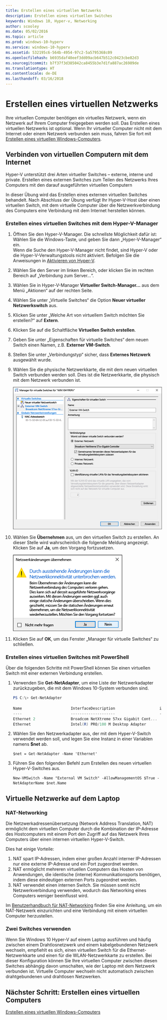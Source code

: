 ```yaml
---
title: Erstellen eines virtuellen Netzwerks
description: Erstellen eines virtuellen Switches
keywords: Windows 10, Hyper-v, Networking
author: scooley
ms.date: 05/02/2016
ms.topic: article
ms.prod: windows-10-hyperv
ms.service: windows-10-hyperv
ms.assetid: 532195c6-564b-4954-97c2-5a5795368c09
ms.openlocfilehash: b6935daf40eef3dd09acb647b512c0423cbe82d3
ms.sourcegitcommit: b7f37f3d385042ca8455b3e7d1fa887ac26989de
ms.translationtype: HT
ms.contentlocale: de-DE
ms.lasthandoff: 03/16/2018
---
```

# <a name="create-a-virtual-network"></a>Erstellen eines virtuellen Netzwerks

Ihre virtuellen Computer benötigen ein virtuelles Netzwerk, wenn ein Netzwerk auf Ihrem Computer freigegeben werden soll.  Das Erstellen eines virtuellen Netzwerks ist optional. Wenn Ihr virtueller Computer nicht mit dem Internet oder einem Netzwerk verbunden sein muss, fahren Sie fort mit [Erstellen eines virtuellen Windows-Computers](create-virtual-machine.md).


## <a name="connect-virtual-machines-to-the-internet"></a>Verbinden von virtuellen Computern mit dem Internet

Hyper-V unterstützt drei Arten virtueller Switches – externe, interne und private. Erstellen eines externen Switches zum Teilen des Netzwerks Ihres Computers mit den darauf ausgeführten virtuellen Computern

In dieser Übung wird das Erstellen eines externen virtuellen Switches behandelt. Nach Abschluss der Übung verfügt Ihr Hyper-V-Host über einen virtuellen Switch, mit dem virtuelle Computer über die Netzwerkverbindung des Computers eine Verbindung mit dem Internet herstellen können. 

### <a name="create-a-virtual-switch-with-hyper-v-manager"></a>Erstellen eines virtuellen Switches mit dem Hyper-V-Manager

1. Öffnen Sie den Hyper-V-Manager.  Die schnellste Möglichkeit dafür ist: Wählen Sie die Windows-Taste, und geben Sie dann „Hyper-V-Manager“ ein.  
Wenn die Suche den Hyper-V-Manager nicht findet, sind Hyper-V oder die Hyper-V-Verwaltungstools nicht aktiviert.  Befolgen Sie die Anweisungen in [Aktivieren von Hyper-V](enable-hyper-v.md).

2. Wählen Sie den Server im linken Bereich, oder klicken Sie im rechten Bereich auf „Verbindung zum Server...“.

3. Wählen Sie in Hyper-V-Manager **Virtueller Switch-Manager...** aus dem Menü „Aktionen“ auf der rechten Seite. 

4. Wählen Sie unter „Virtuelle Switches“ die Option **Neuer virtueller Netzwerkswitch** aus.

5. Klicken Sie unter „Welche Art von virtuellem Switch möchten Sie erstellen?“ auf **Extern**.

6. Klicken Sie auf die Schaltfläche **Virtuellen Switch erstellen**.

7. Geben Sie unter „Eigenschaften für virtuelle Switches“ dem neuen Switch einen Namen, z.B. **Externer VM-Switch**.

8. Stellen Sie unter „Verbindungstyp“ sicher, dass **Externes Netzwerk** ausgewählt wurde.

9. Wählen Sie die physische Netzwerkkarte, die mit dem neuen virtuellen Switch verbunden werden soll. Dies ist die Netzwerkkarte, die physisch mit dem Netzwerk verbunden ist.  

    ![](media/newSwitch_upd.png)

10. Wählen Sie **Übernehmen** aus, um den virtuellen Switch zu erstellen. An dieser Stelle wird wahrscheinlich die folgende Meldung angezeigt. Klicken Sie auf **Ja**, um den Vorgang fortzusetzen.

    ![](media/pen_changes_upd.png)  

11. Klicken Sie auf **OK**, um das Fenster „Manager für virtuelle Switches“ zu schließen.


### <a name="create-a-virtual-switch-with-powershell"></a>Erstellen eines virtuellen Switches mit PowerShell

Über die folgenden Schritte mit PowerShell können Sie einen virtuellen Switch mit einer externen Verbindung erstellen. 

1. Verwenden Sie **Get-NetAdapter**, um eine Liste der Netzwerkadapter zurückzugeben, die mit dem Windows 10-System verbunden sind.

    ```powershell
    PS C:\> Get-NetAdapter

    Name                      InterfaceDescription                    ifIndex Status       MacAddress             LinkSpeed
    ----                      --------------------                    ------- ------       ----------             ---------
    Ethernet 2                Broadcom NetXtreme 57xx Gigabit Cont...       5 Up           BC-30-5B-A8-C1-7F         1 Gbps
    Ethernet                  Intel(R) PRO/100 M Desktop Adapter            3 Up           00-0E-0C-A8-DC-31        10 Mbps  
    ```

2. Wählen Sie den Netzwerkadapter aus, der mit dem Hyper-V-Switch verwendet werden soll, und legen Sie eine Instanz in einer Variablen namens **$net** ab.

    ```
    $net = Get-NetAdapter -Name 'Ethernet'
    ```

3. Führen Sie den folgenden Befehl zum Erstellen des neuen virtuellen Hyper-V-Switches aus.

    ```
    New-VMSwitch -Name "External VM Switch" -AllowManagementOS $True -NetAdapterName $net.Name
    ```

## <a name="virtual-networking-on-a-laptop"></a>Virtuelle Netzwerke auf dem Laptop

### <a name="nat-networking"></a>NAT-Networking
Die Netzwerkadressenübersetzung (Network Address Translation, NAT) ermöglicht dem virtuellen Computer durch die Kombination der IP-Adresse des Hostcomputers mit einem Port den Zugriff auf das Netzwerk Ihres Computers über einen internen virtuellen Hyper-V-Switch.

Dies hat einige Vorteile:
1. NAT spart IP-Adressen, indem einer großen Anzahl interner IP-Adressen nur eine externe IP-Adresse und ein Port zugeordnet werden. 
2. NAT ermöglicht mehreren virtuellen Computern das Hosten von Anwendungen, die identische (interne) Kommunikationsports benötigen, indem diese eindeutigen externen Ports zugeordnet werden.
3. NAT verwendet einen internen Switch. Sie müssen somit nicht Netzwerkverbindung verwenden, wodurch das Networking eines Computers weniger beeinflusst wird.

Im [Benutzerhandbuch für NAT-Networking](../user-guide/setup-nat-network.md) finden Sie eine Anleitung, um ein NAT-Netzwerk einzurichten und eine Verbindung mit einem virtuellen Computer herzustellen.

### <a name="the-two-switch-approach"></a>Zwei Switches verwenden
Wenn Sie Windows 10 Hyper-V auf einem Laptop ausführen und häufig zwischen einem Drahtlosnetzwerk und einem kabelgebundenen Netzwerk wechseln, empfiehlt es sich, einen virtuellen Switch für die Ethernet-Netzwerkkarte und einen für die WLAN-Netzwerkkarte zu erstellen. Bei dieser Konfiguration können Sie Ihre virtuellen Computer zwischen diesen Switches abhängig davon umschalten, wie der Laptop mit dem Netzwerk verbunden ist. Virtuelle Computer wechseln nicht automatisch zwischen drahtgebundenen und drahtlosen Netzwerken.


## <a name="next-step---create-a-virtual-machine"></a>Nächster Schritt: Erstellen eines virtuellen Computers
[Erstellen eines virtuellen Windows-Computers](create-virtual-machine.md)
